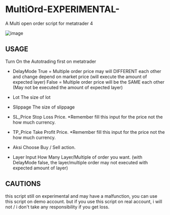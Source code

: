# MultiOrd-EXPERIMENTAL-
A Multi open order script for metatrader 4

![image](https://user-images.githubusercontent.com/92172143/170172615-5f89baac-ec8b-4937-809c-83466ad0ff99.png)

## USAGE
Turn On the Autotrading first on metatrader

- DelayMode
True = Multiple order price may will DIFFERENT each other and change depend on market price (will execute the amount of expected layer)
False = Multiple order price will be the SAME each other (May not be executed the amount of expected layer)

- Lot
The size of lot

- Slippage
The size of slippage
- SL_Price
Stop Loss Price. *Remember fill this input for the price not the how much currency.

- TP_Price
Take Profit Price. *Remember fill this input for the price not the how much currency.

- Aksi
Choose Buy / Sell action.

- Layer
Input How Many Layer/Multiple of order you want.
(with DelayMode false, the layer/multiple order may not executed with expected amount of layer)


## CAUTIONS
this script still on experimental and may have a malfunction, you can use this script on demo account. but if you use this script on real account, i will not / i don't take any responsibility if you get loss.
